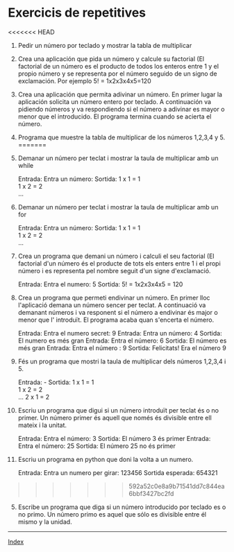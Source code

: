 # Exercicis de repetitives

<<<<<<< HEAD
1. Pedir un número por teclado y mostrar la tabla de multiplicar

2. Crea una aplicación que pida un número y calcule su factorial (El factorial de un número es el producto de todos los enteros entre 1 y el propio número y se representa por el número seguido de un signo de exclamación. Por ejemplo 5! = 1x2x3x4x5=120

3. Crea una aplicación que permita adivinar un número. En primer lugar la aplicación solicita un número entero por teclado. A continuación va pidiendo números y va respondiendo si el número a adivinar es mayor o menor que el introducido. El programa termina cuando se acierta el número.

4. Programa que muestre la tabla de multiplicar de los números 1,2,3,4 y 5.
=======
1. Demanar un número per teclat i mostrar la taula de multiplicar amb un while

	Entrada: Entra un número:
	Sortida: 1 x 1 = 1	
             1 x 2 = 2     
			 ...

2. Demanar un número per teclat i mostrar la taula de multiplicar amb un for
   
   Entrada: Entra un número:
	Sortida: 1 x 1 = 1	
             1 x 2 = 2     
			 ...

3. Crea un programa que demani un número i calculi el seu factorial (El factorial d'un número és el producte de tots els enters entre 1 i el propi número i es representa pel nombre seguit d'un signe d'exclamació. 
   
   Entrada: Entra el numero: 5
   Sortida: 5! = 1x2x3x4x5 = 120


4. Crea un programa que permeti endivinar un número. En primer lloc l'aplicació demana un número sencer per teclat. A continuació va demanant números i va responent si el número a endivinar és major o menor que l' introduït. El programa acaba quan s'encerta el número.

	Entrada: Entra el numero secret: 9
	Entrada: Entra un número: 4
	Sortida: El numero es més gran
	Entrada: Entra el número: 6
	Sortida: El número es més gran
	Entrada: Entra el número : 9
	Sortida: Felicitats! Era el número 9

5. Fés un programa que mostri la taula de multiplicar dels números 1,2,3,4 i 5.

   Entrada: -
   Sortida: 1 x 1 = 1	
            1 x 2 = 2     
			...
			2 x 1 = 2

6. Escriu un programa que digui si un número introduït per teclat és o no primer. Un número primer és aquell que només és divisible entre ell mateix i la unitat.

   Entrada: Entra el número: 3
   Sortida: El número 3 és primer
   Entrada: Entra el número: 25
   Sortida: El número 25 no és primer

7. Escriu un programa en python que doni la volta a un numero. 

   Entrada: Entra un numero per girar: 123456 
   Sortida esperada: 654321
>>>>>>> 592a52c0e8a9b71541dd7c844ea6bbf3427bc2fd

5. Escribe un programa que diga si un número introducido por teclado es o no primo. Un número primo es aquel que sólo es divisible entre él mismo y la unidad.

***
[Index](../../../README.md)

